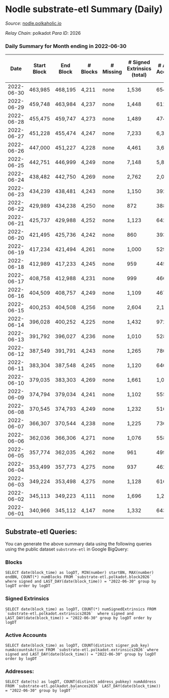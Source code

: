 # Nodle substrate-etl Summary (Daily)

_Source_: [nodle.polkaholic.io](https://nodle.polkaholic.io)

*Relay Chain*: polkadot
*Para ID*: 2026



### Daily Summary for Month ending in 2022-06-30


| Date | Start Block | End Block | # Blocks | # Missing | # Signed Extrinsics (total) | # Active Accounts | # Addresses with Balances | # Events | # Transfers | # XCM Transfers In | # XCM Transfers Out |
| ---- | ----------- | --------- | -------- | --------- | --------------------------- | ----------------- | ------------------------- | -------- | ----------- | ------------------ | ------------------- |
| 2022-06-30 | 463,985 | 468,195 | 4,211 | none | 1,536 | 654 | 468,724 | 604,799 | 233,898  |   |   |
| 2022-06-29 | 459,748 | 463,984 | 4,237 | none | 1,448 | 611 |  | 12,934 | 226,904  |   |   |
| 2022-06-28 | 455,475 | 459,747 | 4,273 | none | 1,489 | 474 | 463,191 | 12,245 | 269,665  |   |   |
| 2022-06-27 | 451,228 | 455,474 | 4,247 | none | 7,233 | 6,321 | 459,148 | 637,158 | 234,018  |   |   |
| 2022-06-26 | 447,000 | 451,227 | 4,228 | none | 4,461 | 3,618 |  | 577,637 | 217,903  |   |   |
| 2022-06-25 | 442,751 | 446,999 | 4,249 | none | 7,148 | 5,857 |  | 801,069 | 298,509  |   |   |
| 2022-06-24 | 438,482 | 442,750 | 4,269 | none | 2,762 | 2,085 | 465,706 | 485,878 | 184,505  |   |   |
| 2022-06-23 | 434,239 | 438,481 | 4,243 | none | 1,150 | 392 |  | 666,517 | 258,453  |   |   |
| 2022-06-22 | 429,989 | 434,238 | 4,250 | none | 872 | 388 |  | 627,131 | 242,510  |   |   |
| 2022-06-21 | 425,737 | 429,988 | 4,252 | none | 1,123 | 642 | 462,960 | 638,047 | 246,361  |   |   |
| 2022-06-20 | 421,495 | 425,736 | 4,242 | none | 860 | 393 |  | 621,247 | 239,971  |   |   |
| 2022-06-19 | 417,234 | 421,494 | 4,261 | none | 1,000 | 529 | 458,209 | 586,379 | 226,603  |   |   |
| 2022-06-18 | 412,989 | 417,233 | 4,245 | none | 959 | 445 | 456,669 | 784,268 | 225,332  |   |   |
| 2022-06-17 | 408,758 | 412,988 | 4,231 | none | 999 | 466 |  | 1,030,941 | 251,884  |   |   |
| 2022-06-16 | 404,509 | 408,757 | 4,249 | none | 1,109 | 467 |  | 964,500 | 235,026  |   |   |
| 2022-06-15 | 400,253 | 404,508 | 4,256 | none | 2,604 | 2,121 | 449,675 | 956,257 | 232,377  |   |   |
| 2022-06-14 | 396,028 | 400,252 | 4,225 | none | 1,432 | 972 | 449,335 | 15,415 | 227,752  |   |   |
| 2022-06-13 | 391,792 | 396,027 | 4,236 | none | 1,010 | 528 |  | 912,958 | 223,295  |   |   |
| 2022-06-12 | 387,549 | 391,791 | 4,243 | none | 1,265 | 780 |  | 893,718 | 217,523  |   |   |
| 2022-06-11 | 383,304 | 387,548 | 4,245 | none | 1,120 | 640 | 445,028 | 887,632 | 216,713  |   |   |
| 2022-06-10 | 379,035 | 383,303 | 4,269 | none | 1,661 | 1,054 |  | 985,199 | 240,594  |   |   |
| 2022-06-09 | 374,794 | 379,034 | 4,241 | none | 1,102 | 555 |  | 1,002,390 | 245,074  |   |   |
| 2022-06-08 | 370,545 | 374,793 | 4,249 | none | 1,232 | 516 | 442,574 | 1,211,637 | 296,446  |   |   |
| 2022-06-07 | 366,307 | 370,544 | 4,238 | none | 1,225 | 736 |  | 791,654 | 192,866  |   |   |
| 2022-06-06 | 362,036 | 366,306 | 4,271 | none | 1,076 | 558 |  | 973,983 | 238,089  |   |   |
| 2022-06-05 | 357,774 | 362,035 | 4,262 | none | 961 | 499 |  | 162,840 | 218,006  |   |   |
| 2022-06-04 | 353,499 | 357,773 | 4,275 | none | 937 | 462 |  | 961,052 | 234,963  |   |   |
| 2022-06-03 | 349,224 | 353,498 | 4,275 | none | 1,128 | 616 |  | 1,017,624 | 248,857  |   |   |
| 2022-06-02 | 345,113 | 349,223 | 4,111 | none | 1,696 | 1,207 | 434,439 | 977,453 | 235,720  |   |   |
| 2022-06-01 | 340,966 | 345,112 | 4,147 | none | 1,332 | 643 |  | 1,218,248 | 298,447  |   |   |

## Substrate-etl Queries:
You can generate the above summary data using the following queries using the public dataset `substrate-etl` in Google BigQuery:


### Blocks
```
SELECT date(block_time) as logDT, MIN(number) startBN, MAX(number) endBN, COUNT(*) numBlocks FROM `substrate-etl.polkadot.block2026`  where signed and LAST_DAY(date(block_time)) = "2022-06-30" group by logDT order by logDT
```


### Signed Extrinsics
```
SELECT date(block_time) as logDT, COUNT(*) numSignedExtrinsics FROM `substrate-etl.polkadot.extrinsics2026`  where signed and LAST_DAY(date(block_time)) = "2022-06-30" group by logDT order by logDT
```


### Active Accounts
```
SELECT date(block_time) as logDT, COUNT(distinct signer_pub_key) numAccountsActive FROM `substrate-etl.polkadot.extrinsics2026` where signed and LAST_DAY(date(block_time)) = "2022-06-30" group by logDT order by logDT
```


### Addresses:
```
SELECT date(ts) as logDT, COUNT(distinct address_pubkey) numAddress FROM `substrate-etl.polkadot.balances2026` LAST_DAY(date(block_time)) = "2022-06-30" group by logDT```

